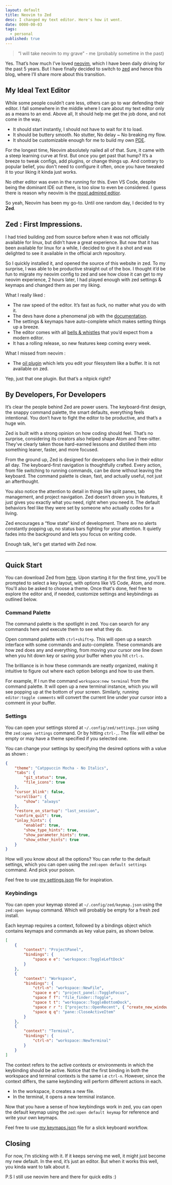 ```yaml
---
layout: default
title: Neovim to Zed
desc: I changed my text editor. Here's how it went.
date: 0000-00-03
tags:
  - personal
published: true
---
```


> “I will take neovim to my grave” - me (probably sometime in the past)

Yes. That’s how much I’ve loved [neovim](https://neovim.io/), which I have been daily driving for the
past 5 years. But I have finally decided to switch to [zed](https://zed.dev/) and hence this blog,
where I’ll share more about this transition.

## My Ideal Text Editor

While some people couldn’t care less, others can go to war defending their editor.
I fall somewhere in the middle where I care about my text editor only as a means
to an end. Above all, It should help me get the job done, and not come in the way.

- It should start instantly, I should not have to wait for it to load.
- It should be buttery smooth. No stutter, No delay ~ No breaking my flow.
- It should be customizable enough for me to build my own [PDE](https://www.youtube.com/watch?v=QMVIJhC9Veg).

For the longest time, Neovim absolutely nailed all of that. Sure, it came with a
steep learning curve at first. But once you get past that hump? It’s a breeze
to tweak configs, add plugins, or change things up. And contrary to popular belief,
you don't need to configure it often, once you have tweaked it to your liking it
kinda just works.

No other editor was even in the running for this. Even VS Code, despite being the
dominant IDE out there, is too slow to even be considered. I guess there is reason
why neovim is the [most admired edtior](https://survey.stackoverflow.co/2023/#section-admired-and-desired-integrated-development-environment).

So yeah, Neovim has been my go-to. Until one random day, I decided to try **Zed**.

## Zed : First Impressions.

I had tried building zed from source before when it was not officially available
for linux, but didn’t have a great experience. But now that it has been available
for linux for a while, I decided to give it a shot and was delighted to see it
available in the official arch repository.

So I quickly installed it, and opened the source of this website in zed. To my
surprise, I was able to be productive straight out of the box. I thought it’d
be fun to migrate my neovim config to zed and see how close it can get to my
neovim experience, 2 hours later, I had played enough with zed settings & keymaps
and changed them as per my liking.

What I really liked :

- The raw speed of the editor. It’s fast as fuck, no matter what you do with it.
- The devs have done a phenomenal job with the [documentation](https://zed.dev/docs/).
- The settings & keymaps have auto-complete which makes setting things up a breeze.
- The editor comes with all [bells & whistles](https://zed.dev/features) that you’d expect from a modern editor.
- It has a rolling release, so new features keep coming every week.

What I missed from neovim :

- The [oil plugin](https://github.com/stevearc/oil.nvim) which lets you edit your
  filesystem like a buffer. It is not available on zed.

Yep, just that one plugin. But that’s a nitpick right?

## By Developers, For Developers

It’s clear the people behind Zed are power users. The keyboard-first design, the
snappy command palette, the smart defaults, everything feels intentional. You don’t
have to fight the editor to be productive, and that’s a huge win.

Zed is built with a strong opinion on how coding should feel. That’s no surprise,
considering its creators also helped shape Atom and Tree-sitter. They’ve clearly
taken those hard-earned lessons and distilled them into something leaner, faster,
and more focused.

From the ground up, Zed is designed for developers who live in their editor all day.
The keyboard-first navigation is thoughtfully crafted. Every action, from file switching
to running commands, can be done without leaving the keyboard. The command palette is
clean, fast, and actually useful, not just an afterthought.

You also notice the attention to detail in things like split panes, tab management,
and project navigation. Zed doesn’t drown you in features, it just gives you exactly
what you need, right when you need it. The default behaviors feel like they were
set by someone who actually codes for a living.

Zed encourages a “flow state” kind of development. There are no alerts constantly
popping up, no status bars fighting for your attention. It quietly fades into the
background and lets you focus on writing code.

Enough talk, let's get started with Zed now.

---

## Quick Start

You can download Zed from [here](https://zed.dev/download). Upon starting it for
the first time, you'll be prompted to select a key layout, with options like
VS Code, Atom, and more. You'll also be asked to choose a theme. Once that's
done, feel free to explore the editor and, if needed, customize settings
and keybindings as outlined below.

### Command Palette

The command palette is the spotlight in zed. You can search for any commands here
and execute them to see what they do.

Open command palette with `ctrl+shift+p`. This will open up a search interface
with some commands and auto-complete. These commands are how zed does any and
everything, from moving your cursor one line down when you hit down key or saving
your buffer when you hit `ctrl-s`.

The brilliance is in how these commands are neatly organized, making it intuitive
to figure out where each option belongs and how to use them.

For example, If I run the command `workspace:new terminal` from the command palette.
It will open up a new terminal instance, which you will see popping up at the
bottom of your screen. Similarly, running `editor:toggle comments` will convert
the current line under your cursor into a comment in your buffer.

### Settings

You can open your settings stored at `~/.config/zed/settings.json` using the `zed:open
settings` command. Or by hitting `ctrl-,`. The file will either be empty or may have
a theme specified if you selected one.

You can change your settings by specifying the desired options with a value as shown :

```json
{
	"theme": "Catppuccin Mocha - No Italics",
	"tabs": {
		"git_status": true,
		"file_icons": true
	},
	"cursor_blink": false,
	"scrollbar": {
		"show": "always"
	},
	"restore_on_startup": "last_session",
	"confirm_quit": true,
	"inlay_hints": {
		"enabled": true,
		"show_type_hints": true,
		"show_parameter_hints": true,
		"show_other_hints": true
	}
}
```

How will you know about all the options? You can refer to the default settings,
which you can open using the `zed:open default settings` command. And pick your poison.

Feel free to use [my settings.json](https://github.com/commitsovercoffee/hope/blob/main/.config/settings.json) file for inspiration.

### Keybindings

You can open your keymap stored at `~/.config/zed/keymap.json` using the `zed:open
keymap` command. Which will probably be empty for a fresh zed install.

Each keymap requires a context, followed by a bindings object which contains
keymaps and commands as key value pairs, as shown below.

```json
[
	{
		"context": "ProjectPanel",
		"bindings": {
			"space e e": "workspace::ToggleLeftDock"
		}
	},
	{
		"context": "Workspace",
		"bindings": {
			"ctrl-n": "workspace::NewFile",
			"space e e": "project_panel::ToggleFocus",
			"space f f": "file_finder::Toggle",
			"space t t": "workspace::ToggleBottomDock",
			"space r r ": ["projects::OpenRecent", { "create_new_window": true }],
			"space q q": "pane::CloseActiveItem"
		}
	},
	{
		"context": "Terminal",
		"bindings": {
			"ctrl-n": "workspace::NewTerminal"
		}
	}
]
```

The context refers to the active contexts or environments in which the keybinding
should be active. Notice that the first binding in both the workspace and terminal
contexts is the same i.e `ctrl-n`. However, since the context differs, the same keybinding
will perform different actions in each.

- In the workspace, it creates a new file.
- In the terminal, it opens a new terminal instance.

Now that you have a sense of how keybindings work in zed, you can open the
default keymap using the `zed:open default keymap` for reference and write
your own keymaps.

Feel free to use [my keymaps.json](https://github.com/commitsovercoffee/hope/blob/main/.config/keymaps.json) file for a slick keyboard workflow.

## Closing

For now, I’m sticking with it. If it keeps serving me well, it might just become
my new default. In the end, it’s just an editor. But when it works this well, you
kinda want to talk about it.

P.S I still use neovim here and there for quick edits :)
